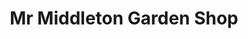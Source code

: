 ---
title: "Mr Middleton Garden Shop"
url: /dublin/mr-middleton-garden-shop/
shop: garden centre
---